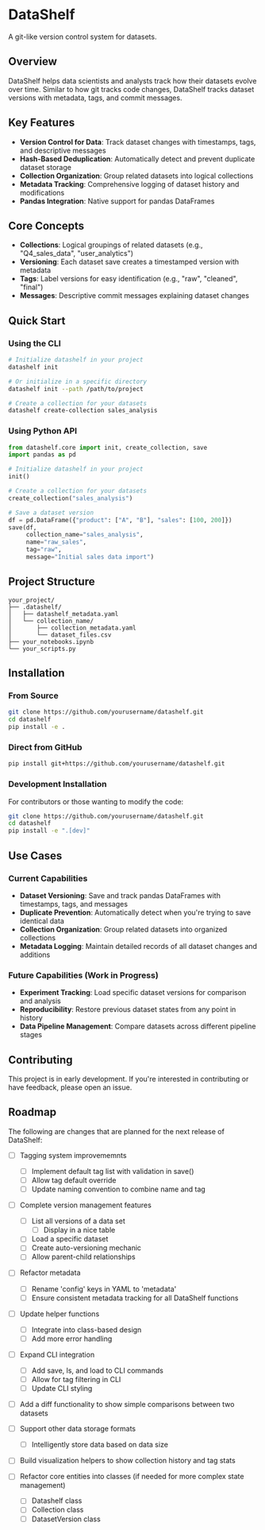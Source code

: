 # DataShelf   

A git-like version control system for datasets.

## Overview

DataShelf helps data scientists and analysts track how their datasets evolve over time. Similar to how git tracks code changes, DataShelf tracks dataset versions with metadata, tags, and commit messages.

## Key Features

- **Version Control for Data**: Track dataset changes with timestamps, tags, and descriptive messages
- **Hash-Based Deduplication**: Automatically detect and prevent duplicate dataset storage
- **Collection Organization**: Group related datasets into logical collections
- **Metadata Tracking**: Comprehensive logging of dataset history and modifications
- **Pandas Integration**: Native support for pandas DataFrames

## Core Concepts

- **Collections**: Logical groupings of related datasets (e.g., "Q4_sales_data", "user_analytics")
- **Versioning**: Each dataset save creates a timestamped version with metadata
- **Tags**: Label versions for easy identification (e.g., "raw", "cleaned", "final")
- **Messages**: Descriptive commit messages explaining dataset changes

## Quick Start

### Using the CLI
```bash
# Initialize datashelf in your project
datashelf init

# Or initialize in a specific directory
datashelf init --path /path/to/project

# Create a collection for your datasets
datashelf create-collection sales_analysis
```
### Using Python API

```python
from datashelf.core import init, create_collection, save
import pandas as pd

# Initialize datashelf in your project
init()

# Create a collection for your datasets
create_collection("sales_analysis")

# Save a dataset version
df = pd.DataFrame({"product": ["A", "B"], "sales": [100, 200]})
save(df, 
     collection_name="sales_analysis", 
     name="raw_sales", 
     tag="raw", 
     message="Initial sales data import")
```

## Project Structure

```
your_project/
├── .datashelf/
│   ├── datashelf_metadata.yaml
│   └── collection_name/
│       ├── collection_metadata.yaml
│       └── dataset_files.csv
├── your_notebooks.ipynb
└── your_scripts.py
```

## Installation

### From Source

```bash
git clone https://github.com/yourusername/datashelf.git
cd datashelf
pip install -e .
```

### Direct from GitHub

```bash
pip install git+https://github.com/yourusername/datashelf.git
```

### Development Installation

For contributors or those wanting to modify the code:

```bash
git clone https://github.com/yourusername/datashelf.git
cd datashelf
pip install -e ".[dev]"
```

## Use Cases

### Current Capabilities
- **Dataset Versioning**: Save and track pandas DataFrames with timestamps, tags, and messages
- **Duplicate Prevention**: Automatically detect when you're trying to save identical data
- **Collection Organization**: Group related datasets into organized collections
- **Metadata Logging**: Maintain detailed records of all dataset changes and additions

### Future Capabilities (Work in Progress)
- **Experiment Tracking**: Load specific dataset versions for comparison and analysis
- **Reproducibility**: Restore previous dataset states from any point in history
- **Data Pipeline Management**: Compare datasets across different pipeline stages

## Contributing

This project is in early development. If you're interested in contributing or have feedback, please open an issue.

## Roadmap

The following are changes that are planned for the next release of DataShelf:

- [ ] Tagging system improvememnts
     - [ ] Implement default tag list with validation in save()
     - [ ] Allow tag default override
     - [ ] Update naming convention to combine name and tag

- [ ] Complete version management features
     - [ ] List all versions of a data set
          - [ ] Display in a nice table
     - [ ] Load a specific dataset
     - [ ] Create auto-versioning mechanic
     - [ ] Allow parent-child relationships

- [ ] Refactor metadata
     - [ ] Rename 'config' keys in YAML to 'metadata'
     - [ ] Ensure consistent metadata tracking for all DataShelf functions

- [ ] Update helper functions
     - [ ] Integrate into class-based design
     - [ ] Add more error handling

- [ ] Expand CLI integration
     - [ ] Add save, ls, and load to CLI commands
     - [ ] Allow for tag filtering in CLI
     - [ ] Update CLI styling

- [ ] Add a diff functionality to show simple comparisons between two datasets

- [ ] Support other data storage formats
     - [ ] Intelligently store data based on data size

- [ ] Build visualization helpers to show collection history and tag stats

- [ ] Refactor core entities into classes (if needed for more complex state management)
     - [ ] Datashelf class
     - [ ] Collection class
     - [ ] DatasetVersion class